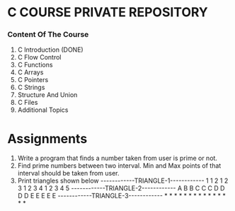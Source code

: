 # C COURSE PRIVATE REPOSITORY
### Content Of The Course
1. C Introduction (DONE)
2. C Flow Control
3. C Functions
4. C Arrays
5. C Pointers
6. C Strings
7. Structure And Union
8. C Files
9. Additional Topics

# Assignments
1. Write a program that finds a number taken from user is prime or not.
2. Find prime numbers between two interval. Min and Max points of that interval should be taken from user.
3. Print triangles shown below
		------------TRIANGLE-1------------
			1
			1 2
			1 2 3
			1 2 3 4
			1 2 3 4 5
		------------TRIANGLE-2------------
			A
			B B
			C C C
			D D D D
			E E E E E
		------------TRIANGLE-3------------
			* * * * *
			* * * *
			* * * 
			* *
			*
